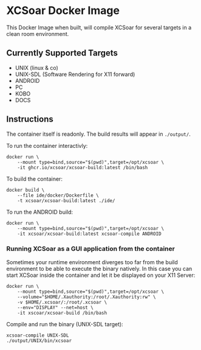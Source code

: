 # XCSoar Docker Image

This Docker Image when built, will compile XCSoar for several targets in a clean room environment.


## Currently Supported Targets

- UNIX (linux & co)
- UNIX-SDL (Software Rendering for X11 forward)
- ANDROID
- PC
- KOBO
- DOCS

## Instructions

The container itself is readonly. The build results will appear in `./output/`.

To run the container interactivly:
```
docker run \
    --mount type=bind,source="$(pwd)",target=/opt/xcsoar \
    -it ghcr.io/xcsoar/xcsoar-build:latest /bin/bash
```

To build the container:
```
docker build \
    --file ide/docker/Dockerfile \
    -t xcsoar/xcsoar-build:latest ./ide/
```

To run the ANDROID build:
```
docker run \
    --mount type=bind,source="$(pwd)",target=/opt/xcsoar \
    -it xcsoar/xcsoar-build:latest xcsoar-compile ANDROID
```

### Running XCSoar as a GUI application from the container

Sometimes your runtime environment diverges too far from the build environment to be able to execute the binary natively.
In this case you can start XCSoar inside the container and let it be displayed on your X11 Server:
```
docker run \
    --mount type=bind,source="$(pwd)",target=/opt/xcsoar \
    --volume="$HOME/.Xauthority:/root/.Xauthority:rw" \
    -v $HOME/.xcsoar/:/root/.xcsoar \
    --env="DISPLAY" --net=host \
    -it xscoar/xcsoar-build /bin/bash
```
Compile and run the binary (UNIX-SDL target):
```
xcsoar-compile UNIX-SDL
./output/UNIX/bin/xcsoar
```
